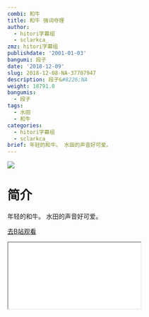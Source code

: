 ```yaml
---
combi: 和牛
title: 和牛 强词夺理
author:
  - hitori字幕组
  - sclarkca_
zmz: hitori字幕组
publishdate: '2001-01-03'
bangumi: 段子
date: '2018-12-09'
slug: 2018-12-08-NA-37707947
description: 段子&#8226;NA
weight: 18791.0
bangumis:
  - 段子
tags:
  - 水田
  - 和牛
categories:
  - hitori字幕组
  - sclarkca_
brief: 年轻的和牛。 水田的声音好可爱。
---
```

![](https://i.imgur.com/Xj13cMs.jpg)
# 简介  
年轻的和牛。
水田的声音好可爱。  

[去B站观看](https://www.bilibili.com/video/av37707947/)
<div class ="resp-container"><iframe class="testiframe" src="//player.bilibili.com/player.html?aid=37707947"", scrolling="no", allowfullscreen="true" > </iframe></div> 
